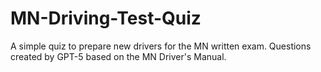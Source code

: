 # MN-Driving-Test-Quiz
A simple quiz to prepare new drivers for the MN written exam. Questions created by GPT-5 based on the MN Driver's Manual.
